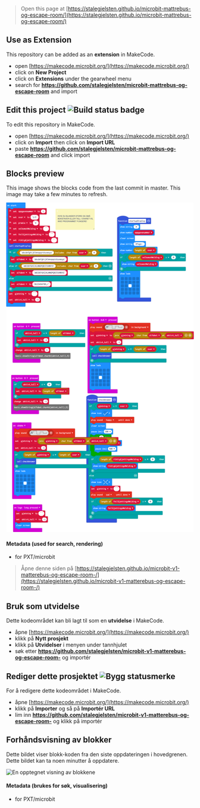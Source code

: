 
> Open this page at [https://stalegjelsten.github.io/microbit-mattrebus-og-escape-room/](https://stalegjelsten.github.io/microbit-mattrebus-og-escape-room/)

## Use as Extension

This repository can be added as an **extension** in MakeCode.

* open [https://makecode.microbit.org/](https://makecode.microbit.org/)
* click on **New Project**
* click on **Extensions** under the gearwheel menu
* search for **https://github.com/stalegjelsten/microbit-mattrebus-og-escape-room** and import

## Edit this project ![Build status badge](https://github.com/stalegjelsten/microbit-mattrebus-og-escape-room/workflows/MakeCode/badge.svg)

To edit this repository in MakeCode.

* open [https://makecode.microbit.org/](https://makecode.microbit.org/)
* click on **Import** then click on **Import URL**
* paste **https://github.com/stalegjelsten/microbit-mattrebus-og-escape-room** and click import

## Blocks preview

This image shows the blocks code from the last commit in master.
This image may take a few minutes to refresh.

![A rendered view of the blocks](https://github.com/stalegjelsten/microbit-mattrebus-og-escape-room/raw/master/.github/makecode/blocks.png)

#### Metadata (used for search, rendering)

* for PXT/microbit
<script src="https://makecode.com/gh-pages-embed.js"></script><script>makeCodeRender("{{ site.makecode.home_url }}", "{{ site.github.owner_name }}/{{ site.github.repository_name }}");</script>



> Åpne denne siden på [https://stalegjelsten.github.io/microbit-v1-matterebus-og-escape-room-/](https://stalegjelsten.github.io/microbit-v1-matterebus-og-escape-room-/)

## Bruk som utvidelse

Dette kodeområdet kan bli lagt til som en **utvidelse** i MakeCode.

* åpne [https://makecode.microbit.org/](https://makecode.microbit.org/)
* klikk på **Nytt prosjekt**
* klikk på **Utvidelser** i menyen under tannhjulet
* søk etter **https://github.com/stalegjelsten/microbit-v1-matterebus-og-escape-room-** og importér

## Rediger dette prosjektet ![Bygg statusmerke](https://github.com/stalegjelsten/microbit-v1-matterebus-og-escape-room-/workflows/MakeCode/badge.svg)

For å redigere dette kodeområdet i MakeCode.

* åpne [https://makecode.microbit.org/](https://makecode.microbit.org/)
* klikk på **Importer** og så på **Importér URL**
* lim inn **https://github.com/stalegjelsten/microbit-v1-matterebus-og-escape-room-** og klikk på importér

## Forhåndsvisning av blokker

Dette bildet viser blokk-koden fra den siste oppdateringen i hovedgrenen.
Dette bildet kan ta noen minutter å oppdatere.

![En opptegnet visning av blokkene](https://github.com/stalegjelsten/microbit-v1-matterebus-og-escape-room-/raw/master/.github/makecode/blocks.png)

#### Metadata (brukes for søk, visualisering)

* for PXT/microbit
<script src="https://makecode.com/gh-pages-embed.js"></script><script>makeCodeRender("{{ site.makecode.home_url }}", "{{ site.github.owner_name }}/{{ site.github.repository_name }}");</script>
